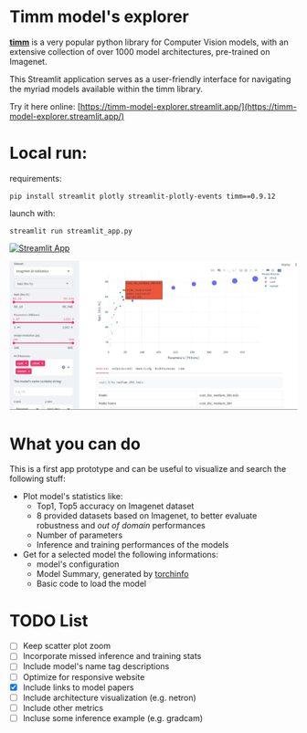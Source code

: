 # Timm model's explorer

[**timm**](https://github.com/huggingface/pytorch-image-models) is a very popular python library for Computer Vision models, with an extensive collection of over 1000 model architectures, pre-trained on Imagenet.

This Streamlit application serves as a user-friendly interface for navigating the myriad models available within the timm library.

Try it here online: [https://timm-model-explorer.streamlit.app/](https://timm-model-explorer.streamlit.app/)

# Local run:
requirements:
```
pip install streamlit plotly streamlit-plotly-events timm==0.9.12
```
launch with:
```
streamlit run streamlit_app.py
```

[![Streamlit App](https://static.streamlit.io/badges/streamlit_badge_black_white.svg)](https://timm-model-explorer.streamlit.app/)

![alt text](screenshot.jpg "Title")

# What you can do
This is a first app prototype and can be useful to visualize and search the following stuff:

- Plot model's statistics like:
    - Top1, Top5 accuracy on Imagenet dataset
    - 8 provided datasets based on Imagenet, to better evaluate robustness and *out of domain* performances
    - Number of parameters
    - Inference and training performances of the models
- Get for a selected model the following informations:
    - model's configuration
    - Model Summary, generated by [torchinfo](https://github.com/tyleryep/torchinfo)
    - Basic code to load the model

# TODO List

- [ ] Keep scatter plot zoom
- [ ] Incorporate missed inference and training stats
- [ ] Include model's name tag descriptions
- [ ] Optimize for responsive website
- [x] Include links to model papers
- [ ] Include architecture visualization (e.g. netron)
- [ ] Include other metrics
- [ ] Incluse some inference example (e.g. gradcam)
